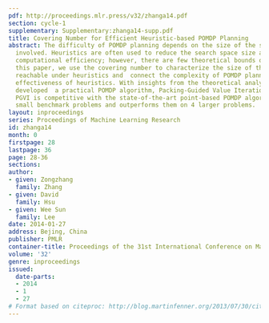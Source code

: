 ```yaml
---
pdf: http://proceedings.mlr.press/v32/zhanga14.pdf
section: cycle-1
supplementary: Supplementary:zhanga14-supp.pdf
title: Covering Number for Efficient Heuristic-based POMDP Planning
abstract: The difficulty of POMDP planning depends on the size of the search space
  involved. Heuristics are often used to reduce the search space size and improve
  computational efficiency; however, there are few theoretical bounds on their effectiveness.  In
  this paper, we use the covering number to characterize the size of the search space
  reachable under heuristics and  connect the complexity of POMDP planning to the
  effectiveness of heuristics. With insights from the theoretical analysis, we have
  developed  a practical POMDP algorithm, Packing-Guided Value Iteration (PGVI). Empirically,
  PGVI is competitive with the state-of-the-art point-based POMDP algorithms on 65
  small benchmark problems and outperforms them on 4 larger problems.
layout: inproceedings
series: Proceedings of Machine Learning Research
id: zhanga14
month: 0
firstpage: 28
lastpage: 36
page: 28-36
sections: 
author:
- given: Zongzhang
  family: Zhang
- given: David
  family: Hsu
- given: Wee Sun
  family: Lee
date: 2014-01-27
address: Bejing, China
publisher: PMLR
container-title: Proceedings of the 31st International Conference on Machine Learning
volume: '32'
genre: inproceedings
issued:
  date-parts:
  - 2014
  - 1
  - 27
# Format based on citeproc: http://blog.martinfenner.org/2013/07/30/citeproc-yaml-for-bibliographies/
---
```

